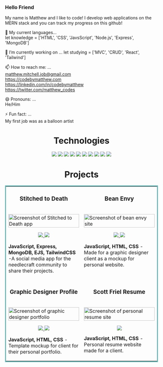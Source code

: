 ### Hello Friend

My name is Matthew and I like to code!  I develop web applications on the MERN stack and you can track my progress on this github! 

🌱 My current languages...  
let knowledge = ['HTML', 'CSS', 'JavsScript', 'Node.js', 'Express', 'MongoDB']  

🔭 I’m currently working on ...
let studying = ['MVC', 'CRUD', 'React', 'Tailwind']  

📫 How to reach me: ...  
<matthew.mitchell.job@gmail.com>  
<https://codebymatthew.com>  
<https://linkedin.com/in/codebymatthew>  
<https://twitter.com/matthew_codes>  

😄 Pronouns: ...  
He/Him  

⚡ Fun fact: ...  
My first job was as a balloon artist
  <h1 align="center">Technologies</h1>
<p align="center">
    <img src="https://img.shields.io/static/v1?label=|&message=HTML5&color=23555f&style=plastic&logo=html5"/>
    <img src="https://img.shields.io/static/v1?label=|&message=CSS3&color=285f65&style=plastic&logo=css3"/>
<!--     <img src="https://img.shields.io/static/v1?label=|&message=BOOTSTRAP&color=316c5e&style=plastic&logo=bootstrap"/> -->
    <img src="https://img.shields.io/static/v1?label=|&message=JAVASCRIPT&color=3c7f5d&style=plastic&logo=javascript"/>
    <img src="https://img.shields.io/static/v1?label=|&message=REACT.JS&color=4a935c&style=plastic&logo=react"/>
    <img src="https://img.shields.io/static/v1?label=|&message=TailwindCSS&color=98bf53&style=plastic&logo=tailwindcss"/>
    <img src="https://img.shields.io/static/v1?label=|&message=WORDPRESS&color=cdd148&style=plastic&logo=wordpress"/>
    <img src="https://img.shields.io/static/v1?label=|&message=MONGO-DB&color=cdd148&style=plastic&logo=mongodb"/>
    <img src="https://img.shields.io/static/v1?label=|&message=EXPRESS&color=bbb111&style=plastic&logo=express"/>
    <img src="https://img.shields.io/static/v1?label=|&message=Shopify&color=bbb111&style=plastic&logo=shopify"/>
<!--     <img src="https://img.shields.io/static/v1?label=|&message=LINUX&color=bbb111&style=plastic&logo=linux"/> -->
    <img src="https://img.shields.io/static/v1?label=|&message=GIT&color=cbb148&style=plastic&logo=git"/>
</p>
<h1 align="center">Projects</h1>
<table bordercolor="#66b2b2">
  <tr>
    <td width="50%" valign="top">
      <h3 align="center">Stitched to Death</h3>
        <br />
        <a target="_blank" href="https://stitchedtodeath.cyclic.app">
            <img src="https://i.imgur.com/G9oX67P.png" width="100%" alt="Screenshot of Stitched to Death app"/>
        </a>
        <br />
        <p align="center">
          <a href="https://github.com/codebymatthew/stitchedtodeath" target="_blank">
    <img src="https://img.shields.io/static/v1?label=|&message=REPO&color=23555f&style=plastic&logo=github&logo-color=white"/>
  </a> 
          <a href="http://stitchedtodeath.cyclic.app" target="_blank">
    <img src="https://img.shields.io/static/v1?label=|&message=WEBSITE&color=cdf998&style=plastic&logo=wordpress&logo-color=white"/>
  </a>
      </p>
        <p><strong>JavaScript, Express, MongoDB, EJS, TailwindCSS </strong> -A social media app for the needlecraft community to share their projects. </p>
  </td>
    <td width="50%" valign="top">
      <h3 align="center">Bean Envy</h3>
        <br />
        <a target="_blank" href="https://bean-envy.netlify.app">
            <img src="https://i.imgur.com/Wm1JqvJ.png" width="100%" alt="Screenshot of bean envy site"/>
        </a>
        <br />
        <p align="center">
          <a href="https://github.com/codebymatthew/beanenvy" target="_blank">
    <img src="https://img.shields.io/static/v1?label=|&message=REPO&color=23555f&style=plastic&logo=github&logo-color=white"/>
  </a> 
          <a href="https://bean-envy.netlify.app" target="_blank">
    <img src="https://img.shields.io/static/v1?label=|&message=WEBSITE&color=cdf998&style=plastic&logo=wordpress&logo-color=white"/>
  </a>
      </p>
       <p><strong>JavaScript, HTML, CSS </strong> - Made for a graphic designer client as a mockup for personal website.</p>
  </tr>
  
  
  
  
  
  <tr>
    <td width="50%" valign="top">
      <h3 align="center">Graphic Designer Profile</h3>
        <br />
        <a target="_blank" href="https://chester-friends.netlify.app">
            <img src="https://i.imgur.com/qHlJC3R.png" width="100%" alt="Screenshot of graphic designer portfolio"/>
        </a>
        <br />
        <p align="center">
          <a href="https://github.com/codebymatthew/designerportfolio" target="_blank">
    <img src="https://img.shields.io/static/v1?label=|&message=REPO&color=23555f&style=plastic&logo=github&logo-color=white"/>
  </a> 
          <a href="https://chester-friends.netlify.app" target="_blank">
    <img src="https://img.shields.io/static/v1?label=|&message=WEBSITE&color=cdf998&style=plastic&logo=wordpress&logo-color=white"/>
  </a>
      </p>
        <p><strong>JavaScript, HTML, CSS </strong> - Template mockup for client for their personal portfolio. </p>
  </td>
    <td width="50%" valign="top">
      <h3 align="center">Scott Friel Resume</h3>
        <br />
        <a target="_blank" href="https://scottfriel.com">
            <img src="https://imgur.com/KZV1f7i.png" width="100%" alt="Screenshot of personal resume site"/>
        </a>
        <br />
        <p align="center">
          <a href="https://scottfriel.com" target="_blank">
    <img src="https://img.shields.io/static/v1?label=|&message=WEBSITE&color=cdf998&style=plastic&logo=wordpress&logo-color=white"/>
  </a>
      </p>
       <p><strong>JavaScript, HTML, CSS </strong> - Personal resume website made for a client.</p>
       </td>
  </tr>



<!--
**codebymatthew/codebymatthew** is a ✨ _special_ ✨ repository because its `README.md` (this file) appears on your GitHub profile.

Here are some ideas to get you started:

- 🔭 I’m currently working on ...
- 🌱 I’m currently learning ...
- 👯 I’m looking to collaborate on ...
- 🤔 I’m looking for help with ...
- 💬 Ask me about ...
- 📫 How to reach me: ...
- 😄 Pronouns: ...
- ⚡ Fun fact: ...
-->
